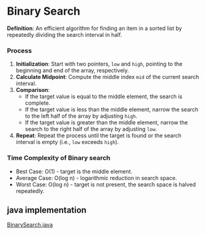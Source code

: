 # Binary Search 

**Definition**: An efficient algorithm for finding an item in a sorted list by repeatedly dividing the search interval in half.

### Process

1. **Initialization**: Start with two pointers, `low` and `high`, pointing to the beginning and end of the array, respectively.
2. **Calculate Midpoint**: Compute the middle index `mid` of the current search interval.
3. **Comparison**:
   - If the target value is equal to the middle element, the search is complete.
   - If the target value is less than the middle element, narrow the search to the left half of the array by adjusting `high`.
   - If the target value is greater than the middle element, narrow the search to the right half of the array by adjusting `low`.
4. **Repeat**: Repeat the process until the target is found or the search interval is empty (i.e., `low` exceeds `high`).

### Time Complexity of Binary search
- Best Case: O(1) - target is the middle element.
- Average Case: O(log n) - logarithmic reduction in search space.
- Worst Case: O(log n) - target is not present, the search space is halved repeatedly.

## java implementation 
[BinarySearch.java](https://github.com/Roua91/Courses/tree/main/Algorithms/Search/BinarySearch)
